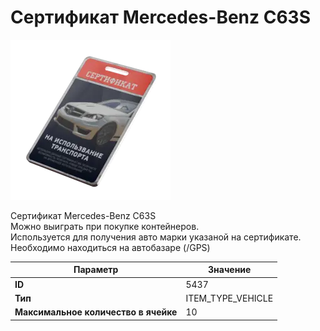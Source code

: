 # Сертификат Mercedes-Benz C63S

![Item Image](../img/5437.webp?raw=true)

Сертификат Mercedes-Benz C63S<br>Можно выиграть при покупке контейнеров.<br>Используется для получения авто марки указаной на сертификате.<br>Необходимо находиться на автобазаре (/GPS)


| Параметр | Значение |
|----------|----------|
| **ID** | 5437 |
| **Тип** | ITEM_TYPE_VEHICLE |
| **Максимальное количество в ячейке** | 10 |

